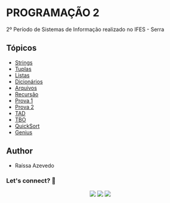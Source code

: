 # PROGRAMAÇÃO 2
2º Período de Sistemas de Informação realizado no IFES - Serra

## Tópicos
- [Strings](https://github.com/Raii-Azevedo/IFES/tree/main/IFES-2-PERIODO/Programa%C3%A7%C3%A3o%20II/Strings)
- [Tuplas](https://github.com/Raii-Azevedo/IFES/tree/main/IFES-2-PERIODO/Programa%C3%A7%C3%A3o%20II/Listas%20e%20Tuplas)
- [Listas](https://github.com/Raii-Azevedo/IFES/tree/main/IFES-2-PERIODO/Programa%C3%A7%C3%A3o%20II/Listas)
- [Dicionários](https://github.com/Raii-Azevedo/IFES/tree/main/IFES-2-PERIODO/Programa%C3%A7%C3%A3o%20II/Dicion%C3%A1rio)
- [Arquivos](https://github.com/Raii-Azevedo/IFES/tree/main/IFES-2-PERIODO/Programa%C3%A7%C3%A3o%20II/Arquivos)
- [Recursão](https://github.com/Raii-Azevedo/IFES/tree/main/IFES-2-PERIODO/Programa%C3%A7%C3%A3o%20II/05%20-%20Recursao)
- [Prova 1](https://github.com/Raii-Azevedo/IFES/tree/main/IFES-2-PERIODO/Programa%C3%A7%C3%A3o%20II/Prova1)
- [Prova 2](https://github.com/Raii-Azevedo/IFES/blob/main/IFES-2-PERIODO/Programa%C3%A7%C3%A3o%20II/Prova2.zip)
- [TAD](https://github.com/Raii-Azevedo/IFES/tree/main/IFES-2-PERIODO/Programa%C3%A7%C3%A3o%20II/TAD)
- [TBO](https://github.com/Raii-Azevedo/IFES/tree/main/IFES-2-PERIODO/Programa%C3%A7%C3%A3o%20II/TBO)
- [QuickSort](https://github.com/Raii-Azevedo/IFES/tree/main/IFES-2-PERIODO/Programa%C3%A7%C3%A3o%20II/tarefaquicksort)
- [Genius](https://github.com/Raii-Azevedo/IFES/tree/main/IFES-2-PERIODO/Programa%C3%A7%C3%A3o%20II/GENIUS)

## Author
- Raíssa Azevedo

### Let's connect? 🤝
<div>
  <p align="center">
    <a href="https://www.linkedin.com/in/raissa-azevedo-555893120/"><img src="https://img.shields.io/badge/-LinkedIn-0077B5?style=flat&logo=Linkedin&logoColor=white"/></a>
    <a href="https://twitter.com/Raiissa_Azevedo"><img src="https://img.shields.io/badge/-Twitter-%231DA1F2?style=flat&logo=twitter&logoColor=white"/></a>
    <a href="https://www.instagram.com/raiissa.azevedo/"><img src="https://img.shields.io/badge/-Instagram-E4405F?style=flat&logo=instagram&logoColor=white"/></a>
  </p> </div></div>
</div>
